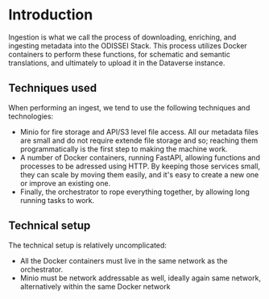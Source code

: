 # Introduction

Ingestion is what we call the process of downloading, enriching, and ingesting metadata into the ODISSEI Stack. This process utilizes Docker containers to perform these functions, for schematic and semantic translations, and ultimately to upload it in the Dataverse instance.

## Techniques used

When performing an ingest, we tend to use the following techniques and technologies:

- Minio for fire storage and API/S3 level file access. All our metadata files are small and do not require extende file storage and so; reaching them programmatically is the first step to making the machine work.
- A number of Docker containers, running FastAPI, allowing functions and processes to be adressed using HTTP. By keeping those services small, they can scale by moving them easily, and it's easy to create a new one or improve an existing one.
- Finally, the orchestrator to rope everything together, by allowing long running tasks to work.

## Technical setup
 
The technical setup is relatively uncomplicated:

- All the Docker containers must live in the same network as the orchestrator.
- Minio must be network addressable as well, ideally again same network, alternatively within the same Docker network

